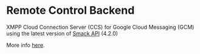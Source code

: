 # Remote Control Backend
XMPP Cloud Connection Server (CCS) for Google Cloud Messaging (GCM) using the latest version of [Smack API](http://www.igniterealtime.org/projects/smack/) (4.2.0)

More info [here](https://developers.google.com/cloud-messaging/ccs).